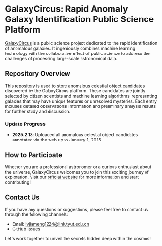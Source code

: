# GalaxyCircus: Rapid Anomaly Galaxy Identification Public Science Platform

[GalaxyCircus](https://nadc.china-vo.org/galaxycircus/) is a public science project dedicated to the rapid identification of anomalous galaxies. It ingeniously combines machine learning technology with the collaborative effect of public science to address the challenges of processing large-scale astronomical data. 

## Repository Overview

This repository is used to store anomalous celestial object candidates discovered by the GalaxyCircus platform. These candidates are jointly selected by citizen scientists and machine learning algorithms, representing galaxies that may have unique features or unresolved mysteries. Each entry includes detailed observational information and preliminary analysis results for further study and discussion.

### Update Progress

- **2025.2.18**: Uploaded all anomalous celestial object candidates annotated via the web up to January 1, 2025. 

## How to Participate

Whether you are a professional astronomer or a curious enthusiast about the universe, GalaxyCircus welcomes you to join this exciting journey of exploration. Visit our [official website](https://nadc.china-vo.org/galaxycircus/) for more information and start contributing!

## Contact Us

If you have any questions or suggestions, please feel free to contact us through the following channels:
- Email: lvjiameng1224@link.tyut.edu.cn 
- GitHub Issues

Let's work together to unveil the secrets hidden deep within the cosmos!
